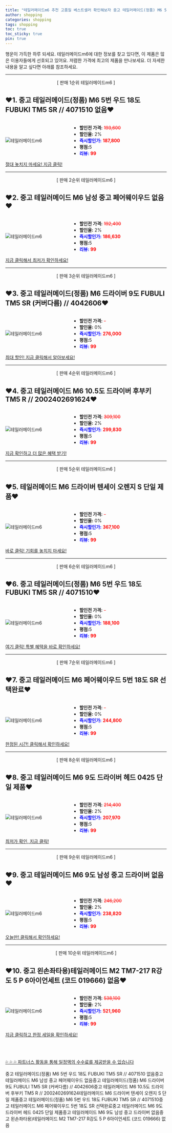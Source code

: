 ```yaml
---
title: "테일러메이드m6 추천 고품질 베스트셀러 확인해보자 중고 테일러메이드(정품) M6 5번 우드"
author: shopping
categories: shopping
tags: shopping
toc: true
toc_sticky: true
pin: true
---
```

행운이 가득한 하루 되세요. 테일러메이드m6에 대한 정보를 찾고 있다면, 이 제품은 많은 이용자들에게 선호되고 있어요. 저렴한 가격에 최고의 제품을 만나보세요. 더 자세한 내용을 알고 싶다면 아래를 참조하세요.

---
<p class="toplist" style="margin: 0 auto; display: block; width: fit-content;">[ 판매 1순위 테일러메이드m6 ]</p>

<h2><strong>❤️1. 중고 테일러메이드(정품) M6 5번 우드 18도 FUBUKI TM5 SR // 4071510 없음❤️</strong></h2>

<div style="display: flex; align-items: center;">
    <div style="flex: 0.4;">
        <img src="https://thumbnail6.coupangcdn.com/thumbnails/remote/230x230ex/image/vendor_inventory/e037/04f0863de51253742a4a2467401c53ae7ffda047eafa56616e2fb11e5d8c.jpg" alt="테일러메이드m6" style="max-width: 100%;">
    </div>
    <div style="flex: 0.6; margin-left: 10px;">
        <ul>
            <li><strong>할인전 가격:</strong> <del style="color: red;">193,600</del></li>
            <li><strong>할인율:</strong> 2%</li>
            <li><span style='color:blue'><strong>즉시할인가:</strong></span> <span style='color:red'><strong>187,800</strong></span></li>
            <li><strong>평점:</strong>5</li>
            <li><span style='color:blue'><strong>리뷰:</strong></span> <span style='color:red'><strong>99</strong></span></li>
        </ul>
    </div>
</div>
<div class="center">
    <a href="https://selin100587001.github.io?lptag=AF9450613&subid=githubio&pageKey=8230568426&traceid=V0-153&itemId=23687273796&vendorItemId=90712438988" class="myButton">
        절대 놓치지 마세요! 지금 클릭!
    </a>
</div>


---
<p class="toplist" style="margin: 0 auto; display: block; width: fit-content;">[ 판매 2순위 테일러메이드m6 ]</p>

<h2><strong>❤️2. 중고 테일러메이드 M6 남성 중고 페어웨이우드 없음❤️</strong></h2>

<div style="display: flex; align-items: center;">
    <div style="flex: 0.4;">
        <img src="https://thumbnail9.coupangcdn.com/thumbnails/remote/230x230ex/image/vendor_inventory/a7f5/2a3a8c07554db59661ae883f35d687138f25ae5862f34c1db086d54dc4d6.jpg" alt="테일러메이드m6" style="max-width: 100%;">
    </div>
    <div style="flex: 0.6; margin-left: 10px;">
        <ul>
            <li><strong>할인전 가격:</strong> <del style="color: red;">192,400</del></li>
            <li><strong>할인율:</strong> 2%</li>
            <li><span style='color:blue'><strong>즉시할인가:</strong></span> <span style='color:red'><strong>186,630</strong></span></li>
            <li><strong>평점:</strong>5</li>
            <li><span style='color:blue'><strong>리뷰:</strong></span> <span style='color:red'><strong>99</strong></span></li>
        </ul>
    </div>
</div>
<div class="center">
    <a href="https://selin100587001.github.io?lptag=AF9450613&subid=githubio&pageKey=8164204175&traceid=V0-153&itemId=23288264506&vendorItemId=90320508104" class="myButton">
        지금 클릭해서 최저가 확인하세요!
    </a>
</div>


---
<p class="toplist" style="margin: 0 auto; display: block; width: fit-content;">[ 판매 3순위 테일러메이드m6 ]</p>

<h2><strong>❤️3. 중고 테일러메이드(정품) M6 드라이버 9도 FUBULI TM5 SR (커버다름) // 4042606❤️</strong></h2>

<div style="display: flex; align-items: center;">
    <div style="flex: 0.4;">
        <img src="https://thumbnail7.coupangcdn.com/thumbnails/remote/230x230ex/image/vendor_inventory/1be9/1a29cd60eb182d4357b683fee0322cb9c3eecda0daf03f53d2b69b7b4d0f.jpg" alt="테일러메이드m6" style="max-width: 100%;">
    </div>
    <div style="flex: 0.6; margin-left: 10px;">
        <ul>
            <li><strong>할인전 가격:</strong> <del style="color: red;">-</del></li>
            <li><strong>할인율:</strong> 0%</li>
            <li><span style='color:blue'><strong>즉시할인가:</strong></span> <span style='color:red'><strong>276,000</strong></span></li>
            <li><strong>평점:</strong>5</li>
            <li><span style='color:blue'><strong>리뷰:</strong></span> <span style='color:red'><strong>99</strong></span></li>
        </ul>
    </div>
</div>
<div class="center">
    <a href="https://selin100587001.github.io?lptag=AF9450613&subid=githubio&pageKey=7713937206&traceid=V0-153&itemId=20685031604&vendorItemId=90319765494" class="myButton">
        최대 할인! 지금 클릭해서 알아보세요!
    </a>
</div>


---
<p class="toplist" style="margin: 0 auto; display: block; width: fit-content;">[ 판매 4순위 테일러메이드m6 ]</p>

<h2><strong>❤️4. 중고 테일러메이드 M6 10.5도 드라이버 후부키 TM5 R // 2002402691624❤️</strong></h2>

<div style="display: flex; align-items: center;">
    <div style="flex: 0.4;">
        <img src="https://thumbnail6.coupangcdn.com/thumbnails/remote/230x230ex/image/vendor_inventory/f7a8/80912358de1537ea429aaea35f5fb852fbe31be3ea13fb34f15f2aa2e33c.jpg" alt="테일러메이드m6" style="max-width: 100%;">
    </div>
    <div style="flex: 0.6; margin-left: 10px;">
        <ul>
            <li><strong>할인전 가격:</strong> <del style="color: red;">309,100</del></li>
            <li><strong>할인율:</strong> 2%</li>
            <li><span style='color:blue'><strong>즉시할인가:</strong></span> <span style='color:red'><strong>299,830</strong></span></li>
            <li><strong>평점:</strong>5</li>
            <li><span style='color:blue'><strong>리뷰:</strong></span> <span style='color:red'><strong>99</strong></span></li>
        </ul>
    </div>
</div>
<div class="center">
    <a href="https://selin100587001.github.io?lptag=AF9450613&subid=githubio&pageKey=7925326324&traceid=V0-153&itemId=21786237352&vendorItemId=88836864362" class="myButton">
        지금 확인하고 더 많은 혜택 받기!
    </a>
</div>


---
<p class="toplist" style="margin: 0 auto; display: block; width: fit-content;">[ 판매 5순위 테일러메이드m6 ]</p>

<h2><strong>❤️5. 테일러메이드 M6 드라이버 텐세이 오렌지 S 단일 제품❤️</strong></h2>

<div style="display: flex; align-items: center;">
    <div style="flex: 0.4;">
        <img src="https://thumbnail10.coupangcdn.com/thumbnails/remote/230x230ex/image/vendor_inventory/5bf8/cff1e7ef6b8e8313a90d635849b3dd677ea2da6bc683dc83171b5d13ab8e.jpg" alt="테일러메이드m6" style="max-width: 100%;">
    </div>
    <div style="flex: 0.6; margin-left: 10px;">
        <ul>
            <li><strong>할인전 가격:</strong> <del style="color: red;">-</del></li>
            <li><strong>할인율:</strong> 0%</li>
            <li><span style='color:blue'><strong>즉시할인가:</strong></span> <span style='color:red'><strong>367,100</strong></span></li>
            <li><strong>평점:</strong>5</li>
            <li><span style='color:blue'><strong>리뷰:</strong></span> <span style='color:red'><strong>99</strong></span></li>
        </ul>
    </div>
</div>
<div class="center">
    <a href="https://selin100587001.github.io?lptag=AF9450613&subid=githubio&pageKey=7660047841&traceid=V0-153&itemId=20405241590&vendorItemId=90321279347" class="myButton">
        바로 클릭! 기회를 놓치지 마세요!
    </a>
</div>


---
<p class="toplist" style="margin: 0 auto; display: block; width: fit-content;">[ 판매 6순위 테일러메이드m6 ]</p>

<h2><strong>❤️6. 중고 테일러메이드(정품) M6 5번 우드 18도 FUBUKI TM5 SR // 4071510❤️</strong></h2>

<div style="display: flex; align-items: center;">
    <div style="flex: 0.4;">
        <img src="https://thumbnail9.coupangcdn.com/thumbnails/remote/230x230ex/image/vendor_inventory/c462/5194cebf19a20d074f04df88d72f0d30b1b9221a0161db205146cbe209af.jpg" alt="테일러메이드m6" style="max-width: 100%;">
    </div>
    <div style="flex: 0.6; margin-left: 10px;">
        <ul>
            <li><strong>할인전 가격:</strong> <del style="color: red;">-</del></li>
            <li><strong>할인율:</strong> 0%</li>
            <li><span style='color:blue'><strong>즉시할인가:</strong></span> <span style='color:red'><strong>188,100</strong></span></li>
            <li><strong>평점:</strong>5</li>
            <li><span style='color:blue'><strong>리뷰:</strong></span> <span style='color:red'><strong>99</strong></span></li>
        </ul>
    </div>
</div>
<div class="center">
    <a href="https://selin100587001.github.io?lptag=AF9450613&subid=githubio&pageKey=8230329147&traceid=V0-153&itemId=23686316717&vendorItemId=90712180746" class="myButton">
        여기 클릭! 특별 혜택을 바로 확인하세요!
    </a>
</div>


---
<p class="toplist" style="margin: 0 auto; display: block; width: fit-content;">[ 판매 7순위 테일러메이드m6 ]</p>

<h2><strong>❤️7. 중고 테일러메이드 M6 페어웨이우드 5번 18도 SR 선택완료❤️</strong></h2>

<div style="display: flex; align-items: center;">
    <div style="flex: 0.4;">
        <img src="https://thumbnail7.coupangcdn.com/thumbnails/remote/230x230ex/image/vendor_inventory/4d26/f2ef7997a29d0dd18c4290a0ac96901a8b0928202682c90b17bc0e531f9a.jpg" alt="테일러메이드m6" style="max-width: 100%;">
    </div>
    <div style="flex: 0.6; margin-left: 10px;">
        <ul>
            <li><strong>할인전 가격:</strong> <del style="color: red;">-</del></li>
            <li><strong>할인율:</strong> 0%</li>
            <li><span style='color:blue'><strong>즉시할인가:</strong></span> <span style='color:red'><strong>244,800</strong></span></li>
            <li><strong>평점:</strong>5</li>
            <li><span style='color:blue'><strong>리뷰:</strong></span> <span style='color:red'><strong>99</strong></span></li>
        </ul>
    </div>
</div>
<div class="center">
    <a href="https://selin100587001.github.io?lptag=AF9450613&subid=githubio&pageKey=6617177039&traceid=V0-153&itemId=15029722156&vendorItemId=90321039266" class="myButton">
        한정된 시간! 클릭해서 확인하세요!
    </a>
</div>


---
<p class="toplist" style="margin: 0 auto; display: block; width: fit-content;">[ 판매 8순위 테일러메이드m6 ]</p>

<h2><strong>❤️8. 중고 테일러메이드 M6 9도 드라이버 헤드 0425 단일 제품❤️</strong></h2>

<div style="display: flex; align-items: center;">
    <div style="flex: 0.4;">
        <img src="https://thumbnail10.coupangcdn.com/thumbnails/remote/230x230ex/image/vendor_inventory/7044/963d42e595f8d38d3401f2c73c98a3e25aaeedf24e93d127f5969c27b549.jpg" alt="테일러메이드m6" style="max-width: 100%;">
    </div>
    <div style="flex: 0.6; margin-left: 10px;">
        <ul>
            <li><strong>할인전 가격:</strong> <del style="color: red;">214,400</del></li>
            <li><strong>할인율:</strong> 2%</li>
            <li><span style='color:blue'><strong>즉시할인가:</strong></span> <span style='color:red'><strong>207,970</strong></span></li>
            <li><strong>평점:</strong>5</li>
            <li><span style='color:blue'><strong>리뷰:</strong></span> <span style='color:red'><strong>99</strong></span></li>
        </ul>
    </div>
</div>
<div class="center">
    <a href="https://selin100587001.github.io?lptag=AF9450613&subid=githubio&pageKey=8070354772&traceid=V0-153&itemId=22714094903&vendorItemId=89749724662" class="myButton">
        최저가 확인, 지금 클릭!
    </a>
</div>


---
<p class="toplist" style="margin: 0 auto; display: block; width: fit-content;">[ 판매 9순위 테일러메이드m6 ]</p>

<h2><strong>❤️9. 중고 테일러메이드 M6 9도 남성 중고 드라이버 없음❤️</strong></h2>

<div style="display: flex; align-items: center;">
    <div style="flex: 0.4;">
        <img src="https://thumbnail10.coupangcdn.com/thumbnails/remote/230x230ex/image/vendor_inventory/dc2a/89712611c7ecb2c9cdd2550b1dd753eb5fb97e366117073ca86f87f48862.jpg" alt="테일러메이드m6" style="max-width: 100%;">
    </div>
    <div style="flex: 0.6; margin-left: 10px;">
        <ul>
            <li><strong>할인전 가격:</strong> <del style="color: red;">246,200</del></li>
            <li><strong>할인율:</strong> 2%</li>
            <li><span style='color:blue'><strong>즉시할인가:</strong></span> <span style='color:red'><strong>238,820</strong></span></li>
            <li><strong>평점:</strong>5</li>
            <li><span style='color:blue'><strong>리뷰:</strong></span> <span style='color:red'><strong>99</strong></span></li>
        </ul>
    </div>
</div>
<div class="center">
    <a href="https://selin100587001.github.io?lptag=AF9450613&subid=githubio&pageKey=8164076203&traceid=V0-153&itemId=23287726670&vendorItemId=90319975855" class="myButton">
        오늘만! 클릭해서 확인하세요!
    </a>
</div>


---
<p class="toplist" style="margin: 0 auto; display: block; width: fit-content;">[ 판매 10순위 테일러메이드m6 ]</p>

<h2><strong>❤️10. 중고 왼손좌타용)테일러메이드 M2 TM7-217 R강도 5 P 6아이언세트 (코드 019666) 없음❤️</strong></h2>

<div style="display: flex; align-items: center;">
    <div style="flex: 0.4;">
        <img src="https://thumbnail6.coupangcdn.com/thumbnails/remote/230x230ex/image/vendor_inventory/dc30/9a6f855beb7e098e263d69bb4161f3b1df14b0b5c7f36a0916e8484a4fe6.jpg" alt="테일러메이드m6" style="max-width: 100%;">
    </div>
    <div style="flex: 0.6; margin-left: 10px;">
        <ul>
            <li><strong>할인전 가격:</strong> <del style="color: red;">538,100</del></li>
            <li><strong>할인율:</strong> 2%</li>
            <li><span style='color:blue'><strong>즉시할인가:</strong></span> <span style='color:red'><strong>521,960</strong></span></li>
            <li><strong>평점:</strong>5</li>
            <li><span style='color:blue'><strong>리뷰:</strong></span> <span style='color:red'><strong>99</strong></span></li>
        </ul>
    </div>
</div>
<div class="center">
    <a href="https://selin100587001.github.io?lptag=AF9450613&subid=githubio&pageKey=8190490486&traceid=V0-153&itemId=23437781342&vendorItemId=90464663055" class="myButton">
        지금 클릭하고 한정 세일을 확인하세요!
    </a>
</div>

<br><br><br>[💦 💦 💦 파트너스 활동을 통해 일정액의 수수료를 제공받을 수 있습니다](https://link.coupang.com/a/bcpT2c)<br><br>중고 테일러메이드(정품) M6 5번 우드 18도 FUBUKI TM5 SR // 4071510 없음중고 테일러메이드 M6 남성 중고 페어웨이우드 없음중고 테일러메이드(정품) M6 드라이버 9도 FUBULI TM5 SR (커버다름) // 4042606중고 테일러메이드 M6 10.5도 드라이버 후부키 TM5 R // 2002402691624테일러메이드 M6 드라이버 텐세이 오렌지 S 단일 제품중고 테일러메이드(정품) M6 5번 우드 18도 FUBUKI TM5 SR // 4071510중고 테일러메이드 M6 페어웨이우드 5번 18도 SR 선택완료중고 테일러메이드 M6 9도 드라이버 헤드 0425 단일 제품중고 테일러메이드 M6 9도 남성 중고 드라이버 없음중고 왼손좌타용)테일러메이드 M2 TM7-217 R강도 5 P 6아이언세트 (코드 019666) 없음